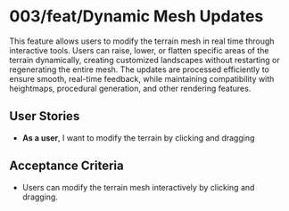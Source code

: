# 003/feat/Dynamic Mesh Updates

This feature allows users to modify the terrain mesh in real time through interactive tools. Users can raise, lower, or flatten specific areas of the terrain dynamically, creating customized landscapes without restarting or regenerating the entire mesh. The updates are processed efficiently to ensure smooth, real-time feedback, while maintaining compatibility with heightmaps, procedural generation, and other rendering features.

## User Stories

- **As a user**, I want to modify the terrain by clicking and dragging

## Acceptance Criteria

- Users can modify the terrain mesh interactively by clicking and dragging.

